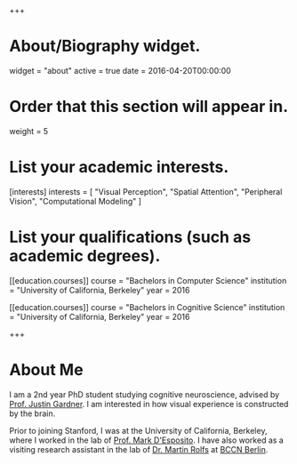 +++
# About/Biography widget.
widget = "about"
active = true
date = 2016-04-20T00:00:00

# Order that this section will appear in.
weight = 5

# List your academic interests.
[interests]
  interests = [
    "Visual Perception",
    "Spatial Attention",
    "Peripheral Vision",
    "Computational Modeling"
  ]

# List your qualifications (such as academic degrees).
[[education.courses]]
  course = "Bachelors in Computer Science"
  institution = "University of California, Berkeley"
  year = 2016

[[education.courses]]
  course = "Bachelors in Cognitive Science"
  institution = "University of California, Berkeley"
  year = 2016
 
+++

# About Me

I am a 2nd year PhD student studying cognitive neuroscience, advised by [Prof. Justin Gardner](http://gru.stanford.edu/doku.php/shared/research). I am interested in how visual experience is constructed by the brain.

Prior to joining Stanford, I was at the University of California, Berkeley, where I worked in the lab of [Prof. Mark D'Esposito](https://despolab.berkeley.edu). I have also worked as a visiting research assistant in the lab of [Dr. Martin Rolfs](http://www.rolfslab.de/) at [BCCN Berlin](https://www.bccn-berlin.de/Home/).
